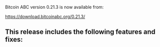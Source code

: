 Bitcoin ABC version 0.21.3 is now available from:

  <https://download.bitcoinabc.org/0.21.3/>

This release includes the following features and fixes:
 -
